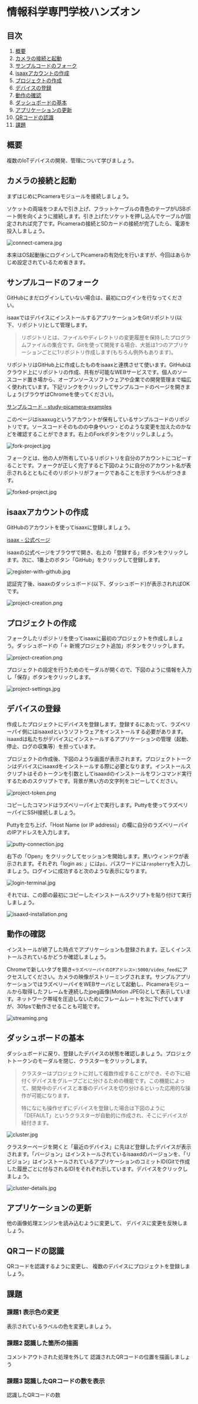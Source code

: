 # 情報科学専門学校ハンズオン

## 目次

1. [概要](#概要)
2. [カメラの接続と起動](#カメラの接続と起動)
3. [サンプルコードのフォーク](#サンプルコードのフォーク)
4. [isaaxアカウントの作成](#isaaxアカウントの作成)
5. [プロジェクトの作成](#プロジェクトの作成)
6. [デバイスの登録](#デバイスの登録)
7. [動作の確認](#動作の確認)
8. [ダッシュボードの基本](#ダッシュボードの基本)
9. [アプリケーションの更新](#アプリケーションの更新)
10. [QRコードの認識](#QRコードの認識)
11. [課題](#課題)

## 概要

複数のIoTデバイスの開発、管理について学びましょう。

## カメラの接続と起動

まずはじめにPicameraモジュールを接続しましょう。

ソケットの両端をつまんで引き上げ、フラットケーブルの青色のテープがUSBポート側を向くように接続します。引き上げたソケットを押し込んでケーブルが固定されれば完了です。Picameraの接続とSDカードの接続が完了したら、電源を投入しましょう。

![connect-camera.jpg](BkS6o0GXm-connect-camera.jpg)

本来はOS起動後にログインしてPicameraの有効化を行いますが、今回はあらかじめ設定されているため省きます。

## サンプルコードのフォーク

GitHubにまだログインしていない場合は、最初にログインを行なってください。

isaaxではデバイスにインストールするアプリケーションをGitリポジトリ(以下、リポジトリ)として管理します。

>リポジトリとは、ファイルやディレクトリの変更履歴を保持したプログラムファイルの集合です。Gitを使って開発する場合、大抵は1つのアプリケーションごとに1リポジトリ作成します(もちろん例外もあります)。

リポジトリはGitHub上に作成したものをisaaxと連携させて使います。GitHubはクラウド上にリポジトリの作成、共有が可能なWEBサービスです。個人のソースコード置き場から、オープンソースソフトウェアや企業での開発管理まで幅広く使われています。下記リンクをクリックしてサンプルコードのページを開きましょう(ブラウザはChromeを使ってください)。

[サンプルコード - study-picamera-examples](https://github.com/isaaxug/study-picamera-examples)

このページはisaaxugというアカウントが保有しているサンプルコードのリポジトリです。ソースコードそのものの中身やいつ・どのような変更を加えたのかなどを確認することができます。右上のForkボタンをクリックしましょう。

![fork-project.jpg](BkWlu1QXQ-fork-project.jpg)

フォークとは、他の人が所有しているリポジトリを自分のアカウントにコピーすることです。フォークが正しく完了すると下図のように自分のアカウント名が表示されるとともにそのリポジトリがフォークであることを示すラベルがつきます。

![forked-project.jpg](BkFhJgXXQ-forked-project.jpg)


## isaaxアカウントの作成

GitHubのアカウントを使ってisaaxに登録しましょう。

[isaax - 公式ページ](https://isaax.io/)

isaaxの公式ページをブラウザで開き、右上の「登録する」ボタンをクリックします。次に、1番上のボタン「GitHub」をクリックして登録します。

![register-with-github.jpg](rJioMeQQX-register-with-github.jpg)

認証完了後、isaaxのダッシュボード(以下、ダッシュボード)が表示されればOKです。

![project-creation.png](HJ4vmlmQ7-project-creation.png)


## プロジェクトの作成

フォークしたリポジトリを使ってisaaxに最初のプロジェクトを作成しましょう。ダッシュボードの「＋ 新規プロジェクト追加」ボタンをクリックします。

![project-creation.png](HytPHxXmQ-project-creation.png)

プロジェクトの設定を行うためのモーダルが開くので、下図のように情報を入力し「保存」ボタンをクリックします。

![project-settings.jpg](SJJsDl7mX-project-settings.jpg)


## デバイスの登録

作成したプロジェクトにデバイスを登録します。登録するにあたって、ラズベリーパイ側にはisaaxdというソフトウェアをインストールする必要があります。isaaxdは私たちがデバイスにインストールするアプリケーションの管理（起動、停止、ログの収集等）を担っています。

プロジェクトの作成後、下図のような画面が表示されます。プロジェクトトークンはデバイスにisaaxdをインストールする際に必要となります。インストールスクリプトはそのトークンを引数としてisaaxdのインストールをワンコマンド実行するためのスクリプトです。背景が黒い方の文字列をコピーしてください。

![project-token.png](HJfA7ZmQm-project-token.png)

コピーしたコマンドはラズベリーパイ上で実行します。Puttyを使ってラズベリーパイにSSH接続しましょう。

Puttyを立ち上げ、「Host Name (or IP address)」の欄に自分のラズベリーパイのIPアドレスを入力します。

![putty-connection.jpg](SkiZcXmXm-putty-connection.jpg)

右下の「Open」をクリックしてセッションを開始します。黒いウィンドウが表示されます。それぞれ「login as: 」には`pi`、パスワードには`raspberry`を入力しましょう。ログインに成功すると次のような表示になります。

![login-terminal.jpg](HkJAzUXmQ-login-terminal.jpg)


それでは、この節の最初にコピーしたインストールスクリプトを貼り付けて実行しましょう。

![isaaxd-installation.png](Syme4-QXm-isaaxd-installation.png)


## 動作の確認

インストールが終了した時点でアプリケーションも登録されます。正しくインストールされているかどうか確認しましょう。

Chromeで新しいタブを開き`<ラズベリーパイのIPアドレス>:5000/video_feed`にアクセスしてください。カメラの映像がストリーミングされます。サンプルアプリケーションではラズベリーパイをWEBサーバとして起動し、Picameraモジュールから取得したフレームを連続したjpeg画像(Motion JPEG)として表示しています。ネットワーク帯域を圧迫しないためにフレームレートを3に下げていますが、30fpsで動作させることも可能です。

![streaming.png](HkZB08777-streaming.png)



## ダッシュボードの基本

ダッシュボードに戻り、登録したデバイスの状態を確認しましょう。プロジェクトトークンのモーダルを閉じ、クラスターをクリックします。

> クラスターはプロジェクトに対して複数作成することができ、その下に紐付くデバイスをグループごとに分けるための機能です。この機能によって、開発中のデバイスと本番のデバイスを切り分けるといった応用的な操作が可能になります。
> 
> 特になにも操作せずにデバイスを登録した場合は下図のように「DEFAULT」というクラスターが自動的に作成され、そこにデバイスが紐付きます。

![cluster.jpg](BJ68WwX7m-cluster.jpg)

クラスターページを開くと「最近のデバイス」に先ほど登録したデバイスが表示されます。「バージョン」はインストールされているisaaxdのバージョンを、「リビジョン」はインストールされているアプリケーションのコミットID(Gitで作成した履歴ごとに付与されるID)をそれぞれ示しています。デバイスをクリックしましょう。

![cluster-details.jpg](H1bTGw7QQ-cluster-details.jpg)



## アプリケーションの更新

他の画像処理エンジンを読み込むように変更して、
デバイスに変更を反映しましょう。

## QRコードの認識

QRコードを認識するように変更し、
複数のデバイスにプロジェクトを登録しましょう。

## 課題

### 課題1 表示色の変更

表示されているラベルの色を変更しましょう。

### 課題2 認識した箇所の描画

コメントアウトされた処理を外して
認識されたQRコードの位置を描画しましょう

### 課題3 認識したQRコードの数を表示

認識したQRコードの数